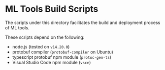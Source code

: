 # ML Tools Build Scripts

The scripts under this directory facilitates the build and deployment process of ML tools.

These scripts depend on the following:
* node.js (tested on `v14.20.0`)
* protobuf compiler (`protobuf-compiler` on Ubuntu)
* typescript protobuf npm module (`protoc-gen-ts`)
* Visual Studio Code npm module (`vsce`)
